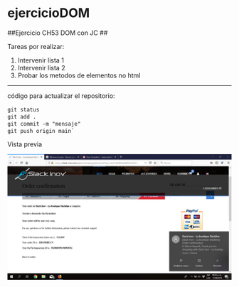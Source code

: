 # ejercicioDOM
##Ejercicio CH53 DOM con JC ##

Tareas por realizar:

1. Intervenir lista 1
2. Intervenir lista 2
3. Probar los metodos de elementos no html

---

código para actualizar el repositorio:
```
git status
git add .
git commit -m "mensaje"
git push origin main`
```

Vista previa 

![TextoDePrueba](https://github.com/Macel6B/ejercicioDOM/blob/main/images/PaymentOrderSlackInov.png)
